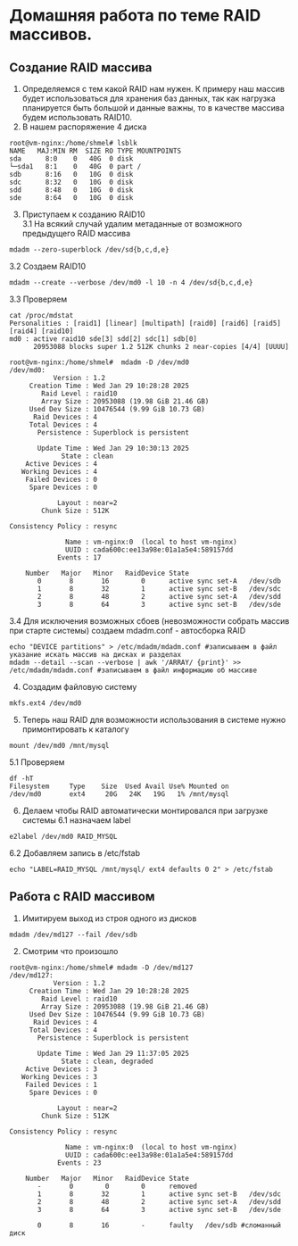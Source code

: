 # Домашняя работа по теме RAID массивов.
## Создание RAID массива
1. Определяемся с тем какой RAID нам нужен. К примеру наш массив будет использоваться для хранения баз данных, так как нагрузка планируется быть большой и данные важны, то в качестве массива будем использовать RAID10.
2. В нашем распоряжение 4 диска
```
root@vm-nginx:/home/shmel# lsblk
NAME   MAJ:MIN RM  SIZE RO TYPE MOUNTPOINTS
sda      8:0    0   40G  0 disk 
└─sda1   8:1    0   40G  0 part /
sdb      8:16   0   10G  0 disk 
sdc      8:32   0   10G  0 disk 
sdd      8:48   0   10G  0 disk 
sde      8:64   0   10G  0 disk 
```
3. Приступаем к созданию RAID10    
3.1 На всякий случай удалим метаданные от возможного предыдущего RAID массива
```
mdadm --zero-superblock /dev/sd{b,c,d,e}
```
3.2 Создаем RAID10
```
mdadm --create --verbose /dev/md0 -l 10 -n 4 /dev/sd{b,c,d,e}
```
3.3 Проверяем
```
cat /proc/mdstat
Personalities : [raid1] [linear] [multipath] [raid0] [raid6] [raid5] [raid4] [raid10] 
md0 : active raid10 sde[3] sdd[2] sdc[1] sdb[0]
      20953088 blocks super 1.2 512K chunks 2 near-copies [4/4] [UUUU]
```
```
root@vm-nginx:/home/shmel#  mdadm -D /dev/md0
/dev/md0:
           Version : 1.2
     Creation Time : Wed Jan 29 10:28:28 2025
        Raid Level : raid10
        Array Size : 20953088 (19.98 GiB 21.46 GB)
     Used Dev Size : 10476544 (9.99 GiB 10.73 GB)
      Raid Devices : 4
     Total Devices : 4
       Persistence : Superblock is persistent

       Update Time : Wed Jan 29 10:30:13 2025
             State : clean 
    Active Devices : 4
   Working Devices : 4
    Failed Devices : 0
     Spare Devices : 0

            Layout : near=2
        Chunk Size : 512K

Consistency Policy : resync

              Name : vm-nginx:0  (local to host vm-nginx)
              UUID : cada600c:ee13a98e:01a1a5e4:589157dd
            Events : 17

    Number   Major   Minor   RaidDevice State
       0       8       16        0      active sync set-A   /dev/sdb
       1       8       32        1      active sync set-B   /dev/sdc
       2       8       48        2      active sync set-A   /dev/sdd
       3       8       64        3      active sync set-B   /dev/sde
```
3.4 Для исключения возможных сбоев (невозможности собрать массив при старте системы)  создаем mdadm.conf - автосборка RAID
```
echo "DEVICE partitions" > /etc/mdadm/mdadm.conf #записываем в файл указание искать массив на дисках и разделах
mdadm --detail --scan --verbose | awk '/ARRAY/ {print}' >> /etc/mdadm/mdadm.conf #записываем в файл информацию об массиве
```
4. Создадим файловую систему
```
mkfs.ext4 /dev/md0
```
5. Теперь наш RAID для возможности использования в системе нужно примонтировать к каталогу
```
mount /dev/md0 /mnt/mysql
```
5.1 Проверяем
```
df -hT
Filesystem     Type    Size  Used Avail Use% Mounted on
/dev/md0       ext4     20G   24K   19G   1% /mnt/mysql
```
6. Делаем чтобы RAID автоматически монтировался при загрузке системы
6.1 назначаем label
```
e2label /dev/md0 RAID_MYSQL
```
6.2 Добавляем запись в /etc/fstab
```
echo "LABEL=RAID_MYSQL /mnt/mysql/ ext4 defaults 0 2" > /etc/fstab
```

## Работа с RAID массивом
1. Имитируем выход из строя одного из дисков
```
mdadm /dev/md127 --fail /dev/sdb
```
2. Cмотрим что произошло
```
root@vm-nginx:/home/shmel# mdadm -D /dev/md127
/dev/md127:
           Version : 1.2
     Creation Time : Wed Jan 29 10:28:28 2025
        Raid Level : raid10
        Array Size : 20953088 (19.98 GiB 21.46 GB)
     Used Dev Size : 10476544 (9.99 GiB 10.73 GB)
      Raid Devices : 4
     Total Devices : 4
       Persistence : Superblock is persistent

       Update Time : Wed Jan 29 11:37:05 2025
             State : clean, degraded 
    Active Devices : 3
   Working Devices : 3
    Failed Devices : 1
     Spare Devices : 0

            Layout : near=2
        Chunk Size : 512K

Consistency Policy : resync

              Name : vm-nginx:0  (local to host vm-nginx)
              UUID : cada600c:ee13a98e:01a1a5e4:589157dd
            Events : 23

    Number   Major   Minor   RaidDevice State
       -       0        0        0      removed
       1       8       32        1      active sync set-B   /dev/sdc
       2       8       48        2      active sync set-A   /dev/sdd
       3       8       64        3      active sync set-B   /dev/sde

       0       8       16        -      faulty   /dev/sdb #сломанный диск
```
